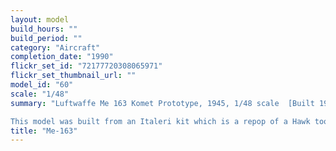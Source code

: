 ```yaml
---
layout: model
build_hours: ""
build_period: ""
category: "Aircraft"
completion_date: "1990"
flickr_set_id: "72177720308065971"
flickr_set_thumbnail_url: ""
model_id: "60"
scale: "1/48"
summary: "Luftwaffe Me 163 Komet Prototype, 1945, 1/48 scale  [Built 1987-90]

This model was built from an Italeri kit which is a repop of a Hawk tooling from 1960. The kit was crude and inaccurate. I started it as joint project with my son but we got distracted and I finished it by myself a few years later. I had built a number of aircraft models before this, in various scales but none of them have survived and that is probably a good thing as they were not good. "
title: "Me-163"
---
```



